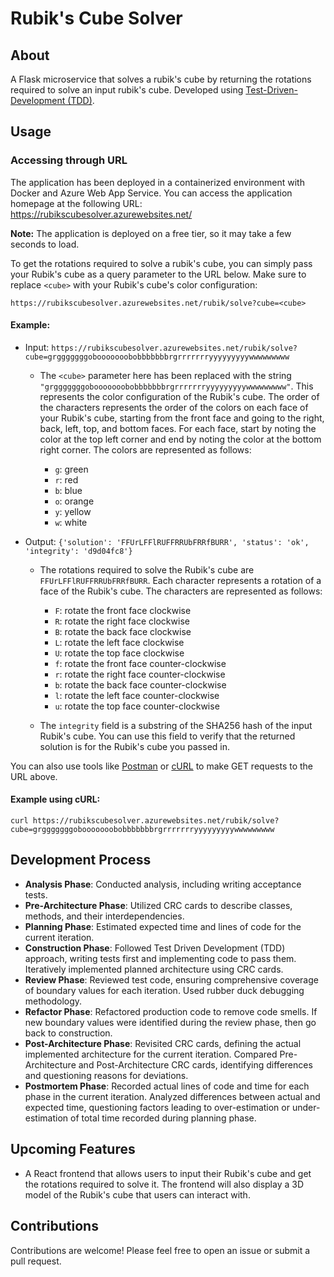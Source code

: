 # Rubik's Cube Solver

## About
A Flask microservice that solves a rubik's cube by returning the rotations required to solve an input rubik's cube. Developed using [Test-Driven-Development (TDD)](https://en.wikipedia.org/wiki/Test-driven_development).

## Usage
### Accessing through URL
 The application has been deployed in a containerized environment with Docker and Azure Web App Service. You can access the application homepage at the following URL: https://rubikscubesolver.azurewebsites.net/ 

**Note:** The application is deployed on a free tier, so it may take a few seconds to load.

To get the rotations required to solve a rubik's cube, you can simply pass your Rubik's cube as a query parameter to the URL below. Make sure to replace `<cube>` with your Rubik's cube's color configuration:
```
https://rubikscubesolver.azurewebsites.net/rubik/solve?cube=<cube>
```
#### Example:
- Input: `https://rubikscubesolver.azurewebsites.net/rubik/solve?cube=grgggggggobooooooobobbbbbbbrgrrrrrrryyyyyyyyywwwwwwwww`

    - The `<cube>` parameter here has been replaced with the string `"grgggggggobooooooobobbbbbbbrgrrrrrrryyyyyyyyywwwwwwwww"`. This represents the color configuration of the Rubik's cube. The order of the characters represents the order of the colors on each face of your Rubik's cube, starting from the front face and going to the right, back, left, top, and bottom faces. For each face, start by noting the color at the top left corner and end by noting the color at the bottom right corner. The colors are represented as follows:

        - `g`: green
        - `r`: red
        - `b`: blue
        - `o`: orange
        - `y`: yellow
        - `w`: white 

- Output: `{'solution': 'FFUrLFFlRUFFRRUbFRRfBURR', 'status': 'ok', 'integrity': 'd9d04fc8'}`

    - The rotations required to solve the Rubik's cube are `FFUrLFFlRUFFRRUbFRRfBURR`. Each character represents a rotation of a face of the Rubik's cube. The characters are represented as follows:

        - `F`: rotate the front face clockwise
        - `R`: rotate the right face clockwise
        - `B`: rotate the back face clockwise
        - `L`: rotate the left face clockwise
        - `U`: rotate the top face clockwise
        - `f`: rotate the front face counter-clockwise
        - `r`: rotate the right face counter-clockwise
        - `b`: rotate the back face counter-clockwise
        - `l`: rotate the left face counter-clockwise
        - `u`: rotate the top face counter-clockwise

    - The `integrity` field is a substring of the SHA256 hash of the input Rubik's cube. You can use this field to verify that the returned solution is for the Rubik's cube you passed in.

You can also use tools like [Postman](https://www.postman.com/) or [cURL](https://en.wikipedia.org/wiki/CURL) to make GET requests to the URL above.

#### Example using cURL:
```CLI
curl https://rubikscubesolver.azurewebsites.net/rubik/solve?cube=grgggggggobooooooobobbbbbbbrgrrrrrrryyyyyyyyywwwwwwwww
```


## Development Process

- **Analysis Phase**: Conducted analysis, including writing acceptance tests.
- **Pre-Architecture Phase**: Utilized CRC cards to describe classes, methods, and their interdependencies.
- **Planning Phase**: Estimated expected time and lines of code for the current iteration.
- **Construction Phase**: Followed Test Driven Development (TDD) approach, writing tests first and implementing code to pass them. Iteratively implemented planned architecture using CRC cards.
- **Review Phase**: Reviewed test code, ensuring comprehensive coverage of boundary values for each iteration. Used rubber duck debugging methodology.
- **Refactor Phase**: Refactored production code to remove code smells. If new boundary values were identified during the review phase, then go back to construction.
- **Post-Architecture Phase**: Revisited CRC cards, defining the actual implemented architecture for the current iteration. Compared Pre-Architecture and Post-Architecture CRC cards, identifying differences and questioning reasons for deviations.
- **Postmortem Phase**: Recorded actual lines of code and time for each phase in the current iteration. Analyzed differences between actual and expected time, questioning factors leading to over-estimation or under-estimation of total time recorded during planning phase.

## Upcoming Features
- A React frontend that allows users to input their Rubik's cube and get the rotations required to solve it. The frontend will also display a 3D model of the Rubik's cube that users can interact with.

## Contributions
Contributions are welcome! Please feel free to open an issue or submit a pull request. 
